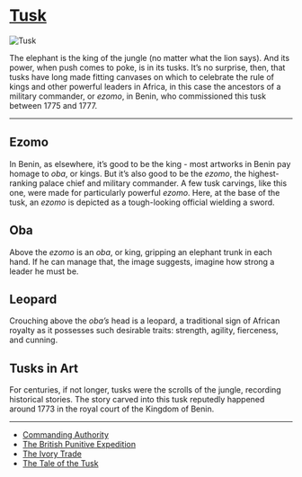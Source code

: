 # [Tusk](http://artsmia.github.io/griot/#/o/1312)
![Tusk](http://api.artsmia.org/images/1312/medium.jpg)

<p>The elephant is the king of the jungle (no matter what the lion says). And its power, when push comes to poke, is in its tusks. It’s no surprise, then, that tusks have long made fitting canvases on which to celebrate the rule of kings and other powerful leaders in Africa, in this case the ancestors of a military commander, or <i>ezomo</i>, in Benin, who commissioned this tusk between 1775 and 1777.</p>

---

## Ezomo
<p>In Benin, as elsewhere, it’s good to be the king - most artworks in Benin pay homage to <em>oba</em>, or kings. But it’s also good to be the <em>ezomo</em>, the highest-ranking palace chief and military commander. A few tusk carvings, like this one, were made for particularly powerful <em>ezomo</em>. Here, at the base of the tusk, an <em>ezomo</em> is depicted as a tough-looking official wielding a sword.</p>

## Oba
<p>Above the <i>ezomo</i> is an <i>oba</i>, or king, gripping an elephant trunk in each hand. If he can manage that, the image suggests, imagine how strong a leader he must be.</p>

## Leopard
<p>Crouching above the <em>oba’s</em> head is a leopard, a traditional sign of African royalty as it possesses such desirable traits: strength, agility, fierceness, and cunning.</p>

## Tusks in Art
<p>For centuries, if not longer, tusks were the scrolls of the jungle, recording historical stories. The story carved into this tusk reputedly happened around 1773 in the royal court of the Kingdom of Benin.</p>

---

* [Commanding Authority](http://artsmia.github.io/griot/#/stories/386)
* [The British Punitive Expedition](http://artsmia.github.io/griot/#/stories/279)
* [The Ivory Trade](http://artsmia.github.io/griot/#/stories/240)
* [The Tale of the Tusk](http://artsmia.github.io/griot/#/stories/233)
